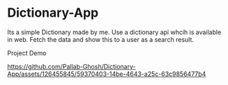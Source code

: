 # Dictionary-App
Its a simple Dictionary made by me.
Use a dictionary api whcih is available in web.
Fetch the data and show this to a user as a search result.


Project Demo







https://github.com/Pallab-Ghosh/Dictionary-App/assets/126455845/59370403-14be-4643-a25c-63c9856477b4

